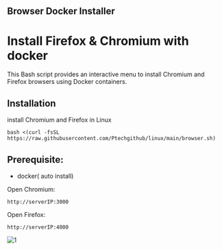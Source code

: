 ## Browser Docker Installer
# Install Firefox & Chromium with docker

This Bash script provides an interactive menu to install Chromium and Firefox browsers using Docker containers.

## Installation

install Chromium and Firefox in Linux

```
bash <(curl -fsSL https://raw.githubusercontent.com/Ptechgithub/linux/main/browser.sh)
```
## Prerequisite: 
- docker( auto install)


Open Chromium:

``
http://serverIP:3000
``

Open Firefox:

``
http://serverIP:4000
``

![1](https://raw.githubusercontent.com/Ptechgithub/linux/main/media/1.jpg)
